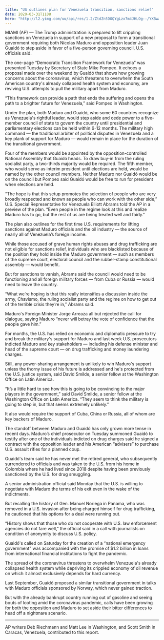 ```yaml
---
title: "US outlines plan for Venezuela transition, sanctions relief"
date: 2020-03-31T1108
hero: "http://l2.yimg.com/uu/api/res/1.2/ZtdZn5DOQYgLzx7m4JHLOg--/YXBwaWQ9eXRhY2h5b247aD04Njt3PTEzMDs-/https://media.zenfs.com/en/ap.org/a5a5a5a01a9c1545b38481c8bd396851"
---
```

MIAMI (AP) — The Trump administration is prepared to lift crippling
sanctions on Venezuela in support of a new proposal to form a
transitional government requiring both Nicolas Maduro and opposition
leader Juan Guaidó to step aside in favor of a five-person governing
council, U.S. officials said.

The one-page “Democratic Transition Framework for Venezuela” was
presented Tuesday by Secretary of State Mike Pompeo. It echoes a
proposal made over the weekend by Guaidó that shows how growing concerns
about the coronavirus, which threatens to overwhelm the South American
country's already collapsed health system and economy, are reviving U.S.
attempts to pull the military apart from Maduro.

“This framework can provide a path that ends the suffering and opens the
path to a brighter future for Venezuela,” said Pompeo in Washington.

Under the plan, both Maduro and Guaidó, who some 60 countries recognize
as Venezuela's rightful leader, would step aside and cede power to a
five-member council of state to govern the country until presidential
and parliamentary elections can be held within 6-12 months. The military
high command — the traditional arbiter of political disputes in
Venezuela and a key plank of support for Maduro — would remain in place
for the duration of the transitional government.

Four of the members would be appointed by the opposition-controlled
National Assembly that Guaidó heads. To draw buy-in from the ruling
socialist party, a two-thirds majority would be required. The fifth
member, who would serve as interim president until elections are held,
would be named by the other council members. Neither Maduro nor Guaidó
would be on the council but Pompeo said Guaidó would be free to run for
president when elections are held.

“The hope is that this setup promotes the selection of people who are
very broadly respected and known as people who can work with the other
side,” U.S. Special Representative for Venezuela Elliott Abrams told the
AP in a preview of the plan. “Even people in the regime look at this and
realize Maduro has to go, but the rest of us are being treated well and
fairly.”

The plan also outlines for the first time U.S. requirements for lifting
sanctions against Maduro officials and the oil industry — the source of
nearly all of Venezuela’s foreign income.

While those accused of grave human rights abuses and drug trafficking
are not eligible for sanctions relief, individuals who are blacklisted
because of the position they hold inside the Maduro government — such as
members of the supreme court, electoral council and the rubber-stamp
constitutional assembly — would benefit.

But for sanctions to vanish, Abrams said the council would need to be
functioning and all foreign military forces — from Cuba or Russia —
would need to leave the country.

“What we’re hoping is that this really intensifies a discussion inside
the army, Chavismo, the ruling socialist party and the regime on how to
get out of the terrible crisis they’re in,” Abrams said.

Maduro's Foreign Minister Jorge Arreaza all but rejected the call for
dialogue, saying Maduro “never will betray the vote of confidence that
the people gave him.”

For months, the U.S. has relied on economic and diplomatic pressure to
try and break the military's support for Maduro and last week U.S.
prosecutors indicted Maduro and key stakeholders — including his defense
minister and head of the supreme court — on drug trafficking and money
laundering charges.

Still, any power-sharing arrangement is unlikely to win Maduro's support
unless the thorny issue of his future is addressed and he's protected
from the U.S. justice system, said David Smilde, a senior fellow at the
Washington Office on Latin America.

“It’s a little hard to see how this is going to be convincing to the
major players in the government,” said David Smilde, a senior fellow at
the Washington Office on Latin America. “They seem to think the military
is going to step in, but that seems extremely unlikely.”

It also would require the support of Cuba, China or Russia, all of whom
are key backers of Maduro.

The standoff between Maduro and Guaidó has only grown more tense in
recent days. Maduro’s chief prosecutor on Tuesday summoned Guaidó to
testify after one of the individuals indicted on drug charges said he
signed a contract with the opposition leader and his American “advisers”
to purchase U.S. assault rifles for a planned coup.

Guaidó's team said he has never met the retired general, who
subsequently surrendered to officials and was taken to the U.S. from his
home in Colombia where he had lived since 2018 despite having been
previously sanctioned by the U.S. for drug smuggling.

A senior administration official said Monday that the U.S. is willing to
negotiate with Maduro the terms of his exit even in the wake of the
indictments.

But recalling the history of Gen. Manuel Noriega in Panama, who was
removed in a U.S. invasion after being charged himself for drug
trafficking, he cautioned that his options for a deal were running out.

“History shows that those who do not cooperate with U.S. law enforcement
agencies do not fare well,” the official said in a call with journalists
on condition of anonymity to discuss U.S. policy.

Guaidó's called on Saturday for the creation of a “national emergency
government" was accompanied with the promise of $1.2 billion in loans
from international financial institutions to fight the pandemic.

The spread of the coronavirus threatens to overwhelm Venezuela's already
collapsed health system while depriving its crippled economy of oil
revenue on which it almost exclusively depends for hard currency.

Last September, Guaidó proposed a similar transitional government in
talks with Maduro officials sponsored by Norway, which never gained
traction.

But with the already bankrupt country running out of gasoline and seeing
bouts of looting amid the coronavirus pandemic, calls have been growing
for both the opposition and Maduro to set aside their bitter differences
to head off a nightmare scenario.

___

AP writers Deb Riechmann and Matt Lee in Washington, and Scott Smith in
Caracas, Venezuela, contributed to this report.